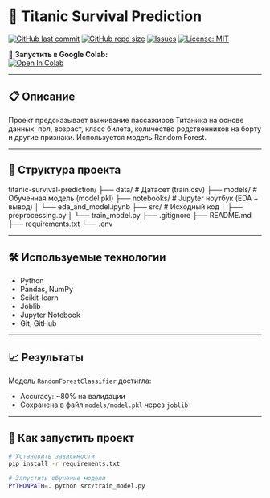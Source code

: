 # 🚢 Titanic Survival Prediction 

[![GitHub last commit](https://img.shields.io/github/last-commit/fershtadt/titanic-survival-prediction)](https://github.com/fershtadt/titanic-survival-prediction)
[![GitHub repo size](https://img.shields.io/github/repo-size/fershtadt/titanic-survival-prediction)](https://github.com/fershtadt/titanic-survival-prediction)
[![Issues](https://img.shields.io/github/issues/fershtadt/titanic-survival-prediction)](https://github.com/fershtadt/titanic-survival-prediction/issues)
[![License: MIT](https://img.shields.io/github/license/fershtadt/titanic-survival-prediction)](https://github.com/fershtadt/titanic-survival-prediction/blob/main/LICENSE)

🔗 **Запустить в Google Colab:**  
[![Open In Colab](https://colab.research.google.com/assets/colab-badge.svg)](https://colab.research.google.com/github/fershtadt/titanic-survival-prediction/blob/main/notebooks/eda_and_model.ipynb)

---

## 📋 Описание

Проект предсказывает выживание пассажиров Титаника на основе данных: пол, возраст, класс билета, количество родственников на борту и другие признаки. Используется модель Random Forest.

---

## 📂 Структура проекта

titanic-survival-prediction/
├── data/ # Датасет (train.csv)
├── models/ # Обученная модель (model.pkl)
├── notebooks/ # Jupyter ноутбук (EDA + вывод)
│ └── eda_and_model.ipynb
├── src/ # Исходный код
│ ├── preprocessing.py
│ └── train_model.py
├── .gitignore
├── README.md
├── requirements.txt
└── .env


---

## 🛠 Используемые технологии

- Python
- Pandas, NumPy
- Scikit-learn
- Joblib
- Jupyter Notebook
- Git, GitHub

---

## 📈 Результаты

Модель `RandomForestClassifier` достигла:
- Accuracy: ~80% на валидации
- Сохранена в файл `models/model.pkl` через `joblib`

---

## 🚀 Как запустить проект

```bash
# Установить зависимости
pip install -r requirements.txt

# Запустить обучение модели
PYTHONPATH=. python src/train_model.py
